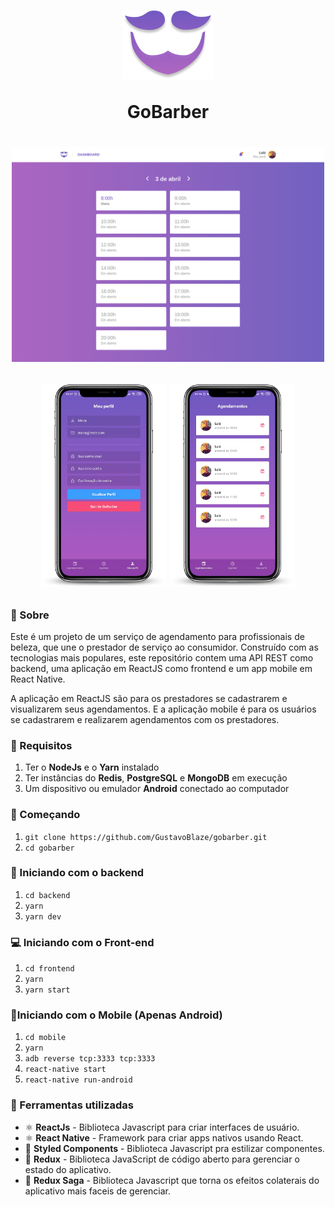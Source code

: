 <h1 align="center">
  <p><img src='./img/logo.png'></p>
  GoBarber
</h1>

<h1 align="center">
  <p align="center">
    <img src='./img/frontend.png' width="500">
  </p>
  <p align="center">
    <img src="./img/mockup_profile.png" width="200">
    <img src="./img/mockup_schedule.png" width="200">
  </p>
</h1>


### 📜 Sobre
Este é um projeto de um serviço de agendamento para profissionais de beleza, que une o prestador de serviço ao consumidor. Construído com as tecnologias mais populares, este repositório contem uma API REST como backend, uma aplicação em ReactJS como frontend e um app mobile em React Native.

A aplicação em ReactJS são para os prestadores se cadastrarem e visualizarem seus agendamentos. E a aplicação mobile é para os usuários se cadastrarem e realizarem agendamentos com os prestadores.

### 🔽 Requisitos
1. Ter o **NodeJs** e o **Yarn** instalado
2. Ter instâncias do **Redis**, **PostgreSQL** e **MongoDB** em execução
3. Um dispositivo ou emulador **Android** conectado ao computador

### :rocket: Começando
1. ``git clone https://github.com/GustavoBlaze/gobarber.git``
2. ``cd gobarber``

### :rocket: Iniciando com o backend
1. ``cd backend``
2. ``yarn``
3. ``yarn dev``

### 💻 Iniciando com o Front-end 
1. ``cd frontend``
2. ``yarn``
3. ``yarn start``

### 📱Iniciando com o Mobile (Apenas Android)
1. ``cd mobile``
2. ``yarn``
3. ``adb reverse tcp:3333 tcp:3333``
4. ``react-native start``
5. ``react-native run-android``

### 🧰  Ferramentas utilizadas
- ⚛️ **ReactJs** - Biblioteca Javascript para criar interfaces de usuário.
- ⚛️ **React Native** - Framework para criar apps nativos usando React.
- 💅 **Styled Components** - Biblioteca Javascript pra estilizar componentes.
- 🔁 **Redux** - Biblioteca JavaScript de código aberto para gerenciar o estado do aplicativo.
- 🔂 **Redux Saga** - Biblioteca Javascript que torna os efeitos colaterais do aplicativo mais faceis de gerenciar.
